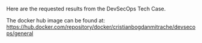 Here are the requested results from the DevSecOps Tech Case.

The docker hub image can be found at:
https://hub.docker.com/repository/docker/cristianbogdanmitrache/devsecops/general

